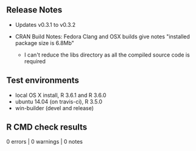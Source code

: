 

## Release Notes

* Updates v0.3.1 to v0.3.2
  
* CRAN Build Notes: Fedora Clang and OSX builds give notes
"installed package size is 6.8Mb"
  - I can't reduce the libs directory as all the compiled source code is required


## Test environments

* local OS X install, R 3.6.1 and R 3.6.0
* ubuntu 14.04 (on travis-ci), R 3.5.0
* win-builder (devel and release)

## R CMD check results

0 errors | 0 warnings | 0 notes
